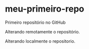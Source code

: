 # meu-primeiro-repo
Primeiro repositório no GitHub

Alterando remotamente o repositório.

Alterando localmente o repositorio.
